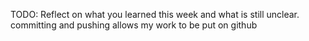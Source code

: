 TODO: Reflect on what you learned this week and what is still unclear.
committing and pushing allows my work to be put on github
